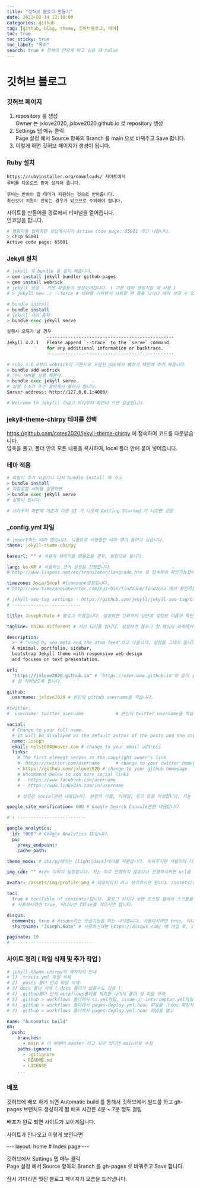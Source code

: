 ```yaml
---
title: "깃허브 블로그 만들기"
date: 2022-02-14 12:10:00
categories: github
tag: [github, blog, theme, 깃허브블로그, 테마]
toc: true
toc_sticky: true
toc_label: "목차"
search: true # 검색이 안되게 하고 싶을 때 false
---
```


# 깃허브 블로그

### 깃허브 페이지

1. repository 를 생성  
   Owner 는 jxlove2020, jxlove2020.github.io 로 repository 생성
2. Settings 탭 메뉴 클릭  
   Page 설정 에서 Source 항목의 Branch 를 main 으로 바꿔주고 Save 합니다.
3. 이렇게 하면 깃허브 페이지가 생성이 됩니다.

### Ruby 설치

```
https://rubyinstaller.org/downloads/ 사이트에서
루비를 다운로드 받아 설치해 줍니다.

루비는 받아야 할 테마가 지원하는 것으로 받아줍니다.
최신것이 지원이 안되는 경우가 있으므로 주의해야 합니다.
```

사이트를 만들어줄 경로에서 터미널을 열어줍니다.  
인코딩을 합니다.

```bash
# 명령어를 입력하면 응답메시지가 Active code page: 65001 라고 나옵니다.
> chcp 65001
Active code page: 65001
```

### Jekyll 설치

```bash
# jekyll 및 bundle 을 설치 해줍니다.
> gem install jekyll bundler github-pages
> gem install webrick
# jekyll 생성 - 기본 파일들이 생성되어집니다. ( 기본 테마 생성시킬 때 사용 )
# > jekyll new ./ --force # 테마를 가져와서 사용할 땐 충돌 나거나 에러 생길 수 있음

# bundle install
> bundle install
# jekyll 서버 동작
> bundle exec jekyll serve

실행시 오류가 날 경우
               ------------------------------------------------
Jekyll 4.2.1   Please append `--trace` to the `serve` command
               for any additional information or backtrace.
               ------------------------------------------------

# ruby 3.0.0부터 webrick이 기본으로 포함된 gem에서 빠졌기 때문에 추가 해줍니다.
> bundle add webrick
# 다시 서버를 실행 해본다.
> bundle exec jekyll serve
# 실행 주소가 뜨면 클릭해서 들어가 봅니다.
Server address: http://127.0.0.1:4000/

# Welcome to Jekyll! 이라고 브라우저 화면이 뜨면 성공입니다.
```

### jekyll-theme-chirpy 테마를 선택

https://github.com/cotes2020/jekyll-theme-chirpy 에 접속하여 코드를 다운받습니다.  
압축을 풀고, 폴더 안의 모든 내용을 복사하여, local 폴더 안에 붙여 넣어줍니다.

### 테마 적용

```bash
# 파일이 추가 되었으니 다시 bundle install 해 주고
> bundle install
# 지킬로컬 서버를 실행하면
> bundle exec jekyll serve
# 실행이 됩니다.

# 브라우저 화면에 기존과 다른 UI 가 나오며 Getting Started 가 나오면 성공
```

### \_config.yml 파일

```yml
# import하는 테마 명입니다. 디폴트로 사용중인 테마 명이 들어가 있습니다.
theme: jekyll-theme-chirpy

baseurl: "" # 사용자 페이지를 만들었을 경우, 빈칸으로 둡니다.

lang: ko-KR # 사용하는 언어 설정을 진행합니다.
# http://www.lingoes.net/en/translator/langcode.htm 로 접속하여 확인가능합니다.

timezone: Asia/Seoul #timezone설정입니다.
# http://www.timezoneconverter.com/cgi-bin/findzone/findzone 에서 확인가능합니다.

# jekyll-seo-tag settings › https://github.com/jekyll/jekyll-seo-tag/blob/master/docs/usage.md
# --------------------------

title: Joseph.Note # 블로그 이름입니다. 설정하면 브라우저 상단에 설정된 이름이 확인가능합니다.

tagline: think different # 서브 타이틀 입니다. 설정하면 블로그 첫 페이지 좌측에서 확인 가능합니다.

description:
  >- # "used by seo meta and the atom feed"라고 나옵니다. 설정을 그대로 둡니다..
  A minimal, portfolio, sidebar,
  bootstrap Jekyll theme with responsive web design
  and focuses on text presentation.

url:
  "https://jxlove2020.github.io" # 'https://username.github.io'와 같이 설정합니다.
  # 잘 적어넣도록 합니다.

github:
  username: jxlove2020 # 본인의 github username을 적습니다.

#twitter:
#  username: twitter_username            # 본인의 twitter username을 적습니다.

social:
  # Change to your full name.
  # It will be displayed as the default author of the posts and the copyright owner in the Footer
  name: Joseph
  email: nels1004@naver.com # change to your email address
  links:
    # The first element serves as the copyright owner's link
    #- https://twitter.com/username      # change to your twitter homepage
    - https://github.com/jxlove2020 # change to your github homepage
    # Uncomment below to add more social links
    # - https://www.facebook.com/username
    # - https://www.linkedin.com/in/username

    # 상단은 social관련 내용입니다. 본인의 이름, 이메일, 링크 등을 작성합니다. 저는 깃허브만 올려두었습니다.

google_site_verification: 000 # Google Search Console관련 내용입니다.

# ↑ --------------------------

google_analytics:
  id: "000" # Google Analytics ID입니다.
  pv:
    proxy_endpoint:
    cache_path:

theme_mode: # chirpy테마는 [light|dark]테마를 지원합니다. 비워두시면 사용자의 디폴트 값이 설정되고, light 또는 dark로 입력해두시면 페이지의 기본 테마가 설정됩니다.

img_cdn: "" #cdn 이미지 설정입니다. 저는 따로 진행하지 않았으나 진행하시려면 url을 작성해주시면 됩니다.

avatar: /assets/img/profile.png # 대표이미지 라고 생각하시면 됩니다. /assets/img경로에 사진을 넣은 뒤 작성하시면 됩니다.

toc:
  true # toc(Table of contents)입니다. 블로그 보시다 보면 포스팅 옆에서 스크롤을 따라오는 목차같은 녀석이 있습니다.
  # 사용하시려면 true, 아니라면 false를 적으시면 됩니다.

disqus:
  comments: true # disqus라는 덧글기능을 하는 녀석입니다. 사용하시려면 true, 아니라면 false를 적으시면 됩니다.
  shortname: "Joseph.Note" # 사용하신다면 https://disqus.com/ 에 가입 후, shortname을 넣어줍니다.

paginate: 10
# ------------------------------
```

### 사이트 정리 ( 파일 삭제 및 추가 작업 )

```yml
# jekyll-theme-chirpy의 제작자의 안내
# 1) .travis.yml 파일 삭제
# 2) _posts 폴더 안의 파일 삭제
# 3) docs 폴더 삭제 ( docs 폴더가 없을수도 있음 )
# 4) .github폴더 안의 workflows폴더를 제외한 나머지 폴더 및 파일 삭제
# 5) .github > workflows 폴더에서 ci.yml파일, issue-pr-interceptor.yml파일 2개 삭제
# 6) .github > workflows 폴더에서 pages-deploy.yml.hooc 파일을 .hooc 확장자를 지워 pages-deploy.yml 로 만들어줍니다.
# 7) .github > workflows 폴더에서 pages-deploy.yml.hooc 파일을 열고

name: "Automatic build"
on:
  push:
    branches:
      - main # 이 부분이 master 라고 되어 있다면 main으로 수정
    paths-ignore:
      - .gitignore
      - README.md
      - LICENSE
    ...
```

### 배포

깃허브에 배포 하게 되면 Automatic build 를 통해서 깃허브에서 빌드를 하고
gh-pages 브랜치도 생성하게 됨
배포 시간은 4분 ~ 7분 정도 걸림

배포가 완료 되면 사이트가 보이게됩니다.

사이트가 안나오고 이렇게 보인다면

--- layout: home # Index page ---

깃허브에서 Settings 탭 메뉴 클릭  
Page 설정 에서 Source 항목의 Branch 를 gh-pages 로 바꿔주고 Save 합니다.

잠시 기다리면 멋진 블로그 페이지가 모습을 드러냅니다.
